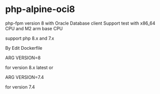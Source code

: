 # php-alpine-oci8

php-fpm version 8 with Oracle Database client Support 
test with x86_64 CPU and M2 arm base CPU 

support php 8.x and 7.x

By Edit Dockerfile

ARG VERSION=8

for version 8.x latest or

ARG VERSION=7.4

for version 7.4
